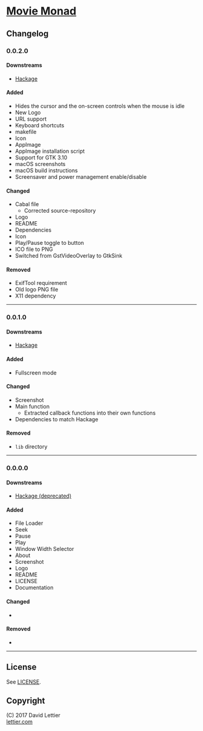 # [Movie Monad](https://github.com/lettier/movie-monad)

## Changelog

### 0.0.2.0

#### Downstreams

- [Hackage](https://hackage.haskell.org/package/movie-monad-0.0.2.0)

#### Added

- Hides the cursor and the on-screen controls when the mouse is idle
- New Logo
- URL support
- Keyboard shortcuts
- makefile
- Icon
- AppImage
- AppImage installation script
- Support for GTK 3.10
- macOS screenshots
- macOS build instructions
- Screensaver and power management enable/disable

#### Changed

- Cabal file
    - Corrected source-repository
- Logo
- README
- Dependencies
- Icon
- Play/Pause toggle to button
- ICO file to PNG
- Switched from GstVideoOverlay to GtkSink

#### Removed

- ExifTool requirement
- Old logo PNG file
- X11 dependency

-------------------------------------------------------------------------------

### 0.0.1.0

#### Downstreams

- [Hackage](https://hackage.haskell.org/package/movie-monad-0.0.1.0)

#### Added

- Fullscreen mode

#### Changed

- Screenshot
- Main function
    - Extracted callback functions into their own functions
- Dependencies to match Hackage

#### Removed

- `lib` directory

-------------------------------------------------------------------------------

### 0.0.0.0

#### Downstreams

- [Hackage (deprecated)](https://hackage.haskell.org/package/movie-monad-0.0.0.0)

#### Added

- File Loader
- Seek
- Pause
- Play
- Window Width Selector
- About
- Screenshot
- Logo
- README
- LICENSE
- Documentation

#### Changed

-

#### Removed

-

-------------------------------------------------------------------------------

## License

See [LICENSE](LICENSE).

## Copyright

(C) 2017 David Lettier  
[lettier.com](http://www.lettier.com/)
